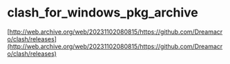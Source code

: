 # clash_for_windows_pkg_archive

[http://web.archive.org/web/20231102080815/https://github.com/Dreamacro/clash/releases](http://web.archive.org/web/20231102080815/https://github.com/Dreamacro/clash/releases)
